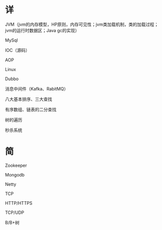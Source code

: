 # 详

JVM（jvm的内存模型，HP原则，内存可见性；jvm类加载机制，类的加载过程；jvm的运行时数据区；Java gc的实现）

MySql

IOC（源码）

AOP

Linux

Dubbo

消息中间件（Kafka、RabitMQ）

八大基本排序、三大查找

有序数组、链表的二分查找

树的遍历

秒杀系统

# 简

Zookeeper

Mongodb

Netty

TCP

HTTP/HTTPS

TCP/UDP

B/B+树

